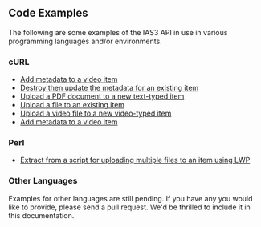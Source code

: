 ## Code Examples

The following are some examples of the IAS3 API in use in various programming languages and/or environments.

### cURL

* [Add metadata to a video item](./curl-create_video_item_with_metadata.md)
* [Destroy then update the metadata for an existing item](./curl-update_metadata.md)
* [Upload a PDF document to a new text-typed item](./curl-upload_text_item.md)
* [Upload a file to an existing item](./curl-upload_to_existing_item.md)
* [Upload a video file to a new video-typed item](./curl-upload_video_item.md)
* [Add metadata to a video item](./curl-upload_video_with_metadata.md)

### Perl

* [Extract from a script for uploading multiple files to an item using LWP](./perl-upload_multiple_files_to_an_item.md)

### Other Languages

Examples for other languages are still pending. If you have any you would like to provide, please send a pull request. We'd be thrilled to include it in this documentation.
